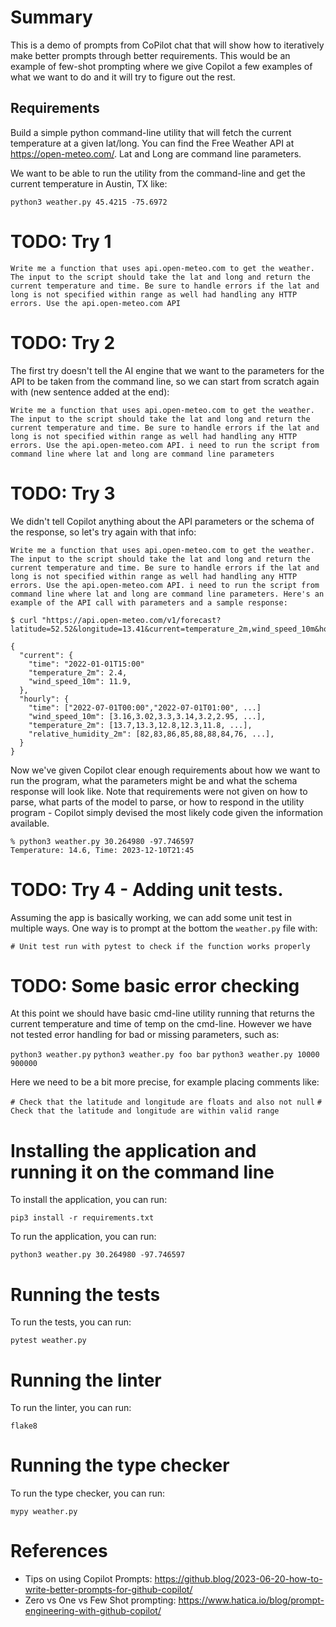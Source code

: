 # Summary 

This is a demo of prompts from CoPilot chat that will show how to iteratively make better prompts through better requirements. This would be an example of few-shot prompting where we give Copilot a few examples of what we want to do and it will try to figure out the rest.

## Requirements

Build a simple  python command-line utility that will fetch the current temperature at a given lat/long. You can find the Free Weather API at https://open-meteo.com/. Lat and Long are command line parameters.

We want to be able to run the utility from the command-line and get the current temperature in Austin, TX like: 

`python3 weather.py 45.4215 -75.6972`

# TODO: Try 1

```
Write me a function that uses api.open-meteo.com to get the weather. The input to the script should take the lat and long and return the current temperature and time. Be sure to handle errors if the lat and long is not specified within range as well had handling any HTTP errors. Use the api.open-meteo.com API
```

# TODO: Try 2

The first try doesn't tell the AI engine that we want to the parameters for the API to be taken from the command line, so we can start from scratch again with (new sentence added at the end):

```
Write me a function that uses api.open-meteo.com to get the weather. The input to the script should take the lat and long and return the current temperature and time. Be sure to handle errors if the lat and long is not specified within range as well had handling any HTTP errors. Use the api.open-meteo.com API. i need to run the script from command line where lat and long are command line parameters
```

# TODO: Try 3

We didn't tell Copilot anything about the API parameters or the schema of the response, so let's try again with that info:

```
Write me a function that uses api.open-meteo.com to get the weather. The input to the script should take the lat and long and return the current temperature and time. Be sure to handle errors if the lat and long is not specified within range as well had handling any HTTP errors. Use the api.open-meteo.com API. i need to run the script from command line where lat and long are command line parameters. Here's an example of the API call with parameters and a sample response:

$ curl "https://api.open-meteo.com/v1/forecast?latitude=52.52&longitude=13.41&current=temperature_2m,wind_speed_10m&hourly=temperature_2m,relative_humidity_2m,wind_speed_10m"

{
  "current": {
    "time": "2022-01-01T15:00"
    "temperature_2m": 2.4,
    "wind_speed_10m": 11.9,
  },
  "hourly": {
    "time": ["2022-07-01T00:00","2022-07-01T01:00", ...]
    "wind_speed_10m": [3.16,3.02,3.3,3.14,3.2,2.95, ...],
    "temperature_2m": [13.7,13.3,12.8,12.3,11.8, ...],
    "relative_humidity_2m": [82,83,86,85,88,88,84,76, ...],
  }
}

```

Now we've given Copilot clear enough requirements about how we want to run the program, what the parameters might be and what the schema response will look like. Note that requirements were not given on how to parse, what parts of the model to parse, or how to respond in the utility program - Copilot simply devised the most likely code given the information available.

```
% python3 weather.py 30.264980 -97.746597
Temperature: 14.6, Time: 2023-12-10T21:45
```

# TODO: Try 4 - Adding unit tests.

Assuming the app is basically working, we can add some unit test in multiple ways. One way is to prompt at the bottom the `weather.py` file with:

`# Unit test run with pytest to check if the function works properly`

# TODO: Some basic error checking

At this point we should have basic cmd-line utility running that returns the current temperature and time of temp on the cmd-line.
However we have not tested error handling for bad or missing parameters, such as:

`python3 weather.py`
`python3 weather.py foo bar`
`python3 weather.py 10000 900000`

Here we need to be a bit more precise, for example placing comments like:

`# Check that the latitude and longitude are floats and also not null`
`# Check that the latitude and longitude are within valid range`

# Installing the application and running it on the command line

To install the application, you can run:

`pip3 install -r requirements.txt`

To run the application, you can run:

`python3 weather.py 30.264980 -97.746597`

# Running the tests

To run the tests, you can run:

`pytest weather.py`

# Running the linter

To run the linter, you can run:

`flake8`

# Running the type checker

To run the type checker, you can run:

`mypy weather.py`


# References

* Tips on using Copilot Prompts: https://github.blog/2023-06-20-how-to-write-better-prompts-for-github-copilot/
* Zero vs One vs Few Shot prompting: https://www.hatica.io/blog/prompt-engineering-with-github-copilot/

